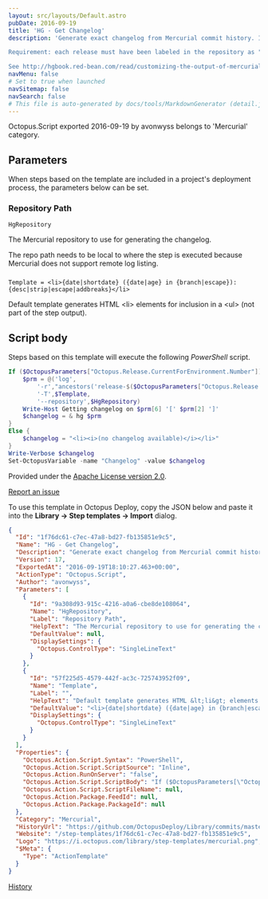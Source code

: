 ```yaml
---
layout: src/layouts/Default.astro
pubDate: 2016-09-19
title: 'HG - Get Changelog'
description: 'Generate exact changelog from Mercurial commit history. It is stored in the output variable "Changelog".

Requirement: each release must have been labeled in the repository as "release-OctopusReleaseNumber" (for instance using VCS labeling feature of TeamCity).

See http://hgbook.red-bean.com/read/customizing-the-output-of-mercurial.html for template format.'
navMenu: false
# Set to true when launched
navSitemap: false
navSearch: false
# This file is auto-generated by docs/tools/MarkdownGenerator (detail.js)
---
```


Octopus.Script exported 2016-09-19 by avonwyss belongs to 'Mercurial' category.

## Parameters

When steps based on the template are included in a project's deployment process, the parameters below can be set.


<div class="param">

### Repository Path

`HgRepository`

The Mercurial repository to use for generating the changelog.

The repo path needs to be local to where the step is executed because Mercurial does not support remote log listing.

</div>
        
<div class="param">

### 

`Template = <li>{date|shortdate} ({date|age} in {branch|escape}): {desc|strip|escape|addbreaks}</li>`

Default template generates HTML &lt;li&gt; elements for inclusion in a &lt;ul&gt; (not part of the step output).

</div>
        

## Script body

Steps based on this template will execute the following *PowerShell* script.

```powershell
If ($OctopusParameters["Octopus.Release.CurrentForEnvironment.Number"]) {
    $prm = @('log',
    	'-r',"ancestors('release-$($OctopusParameters["Octopus.Release.Number"])') - ancestors('release-$($OctopusParameters["Octopus.Release.CurrentForEnvironment.Number"])')",
    	'-T',$Template,
    	'--repository',$HgRepository)
    Write-Host Getting changelog on $prm[6] '[' $prm[2] ']'
    $changelog = & hg $prm
}
Else {
    $changelog = "<li><i>(no changelog available)</i></li>"
}
Write-Verbose $changelog
Set-OctopusVariable -name "Changelog" -value $changelog
```

Provided under the [Apache License version 2.0](https://github.com/OctopusDeploy/Library/blob/master/LICENSE.txt).

[Report an issue](https://github.com/OctopusDeploy/Library/issues/new?assignees=&labels=&projects=&template=bug-report.yml&title=Issue%20with%20HG%20-%20Get%20Changelog&step-template=HG%20-%20Get%20Changelog)

<div class="get-json">

To use this template in Octopus Deploy, copy the JSON below and paste it into the **Library → Step templates → Import** dialog.

```json
{
  "Id": "1f76dc61-c7ec-47a8-bd27-fb135851e9c5",
  "Name": "HG - Get Changelog",
  "Description": "Generate exact changelog from Mercurial commit history. It is stored in the output variable \"Changelog\".\n\nRequirement: each release must have been labeled in the repository as \"release-OctopusReleaseNumber\" (for instance using VCS labeling feature of TeamCity).\n\nSee http://hgbook.red-bean.com/read/customizing-the-output-of-mercurial.html for template format.",
  "Version": 17,
  "ExportedAt": "2016-09-19T18:10:27.463+00:00",
  "ActionType": "Octopus.Script",
  "Author": "avonwyss",
  "Parameters": [
    {
      "Id": "9a308d93-915c-4216-a0a6-cbe8de108064",
      "Name": "HgRepository",
      "Label": "Repository Path",
      "HelpText": "The Mercurial repository to use for generating the changelog.\n\nThe repo path needs to be local to where the step is executed because Mercurial does not support remote log listing.",
      "DefaultValue": null,
      "DisplaySettings": {
        "Octopus.ControlType": "SingleLineText"
      }
    },
    {
      "Id": "57f225d5-4579-442f-ac3c-725743952f09",
      "Name": "Template",
      "Label": "",
      "HelpText": "Default template generates HTML &lt;li&gt; elements for inclusion in a &lt;ul&gt; (not part of the step output).",
      "DefaultValue": "<li>{date|shortdate} ({date|age} in {branch|escape}): {desc|strip|escape|addbreaks}</li>",
      "DisplaySettings": {
        "Octopus.ControlType": "SingleLineText"
      }
    }
  ],
  "Properties": {
    "Octopus.Action.Script.Syntax": "PowerShell",
    "Octopus.Action.Script.ScriptSource": "Inline",
    "Octopus.Action.RunOnServer": "false",
    "Octopus.Action.Script.ScriptBody": "If ($OctopusParameters[\"Octopus.Release.CurrentForEnvironment.Number\"]) {\n    $prm = @('log',\n    \t'-r',\"ancestors('release-$($OctopusParameters[\"Octopus.Release.Number\"])') - ancestors('release-$($OctopusParameters[\"Octopus.Release.CurrentForEnvironment.Number\"])')\",\n    \t'-T',$Template,\n    \t'--repository',$HgRepository)\n    Write-Host Getting changelog on $prm[6] '[' $prm[2] ']'\n    $changelog = & hg $prm\n}\nElse {\n    $changelog = \"<li><i>(no changelog available)</i></li>\"\n}\nWrite-Verbose $changelog\nSet-OctopusVariable -name \"Changelog\" -value $changelog",
    "Octopus.Action.Script.ScriptFileName": null,
    "Octopus.Action.Package.FeedId": null,
    "Octopus.Action.Package.PackageId": null
  },
  "Category": "Mercurial",
  "HistoryUrl": "https://github.com/OctopusDeploy/Library/commits/master/step-templates//opt/buildagent/work/75443764cd38076d/step-templates/hg-get-changelog.json",
  "Website": "/step-templates/1f76dc61-c7ec-47a8-bd27-fb135851e9c5",
  "Logo": "https://i.octopus.com/library/step-templates/mercurial.png",
  "$Meta": {
    "Type": "ActionTemplate"
  }
}
```

[History](https://github.com/OctopusDeploy/Library/commits/master/step-templates/https://github.com/OctopusDeploy/Library/commits/master/step-templates//opt/buildagent/work/75443764cd38076d/step-templates/hg-get-changelog.json)

</div>
